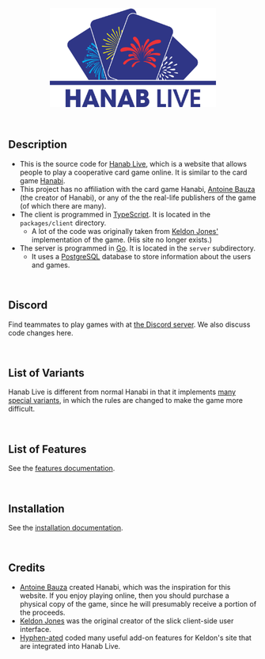<!-- markdownlint-disable MD041 -->

<p align="center">
  <img src="https://github.com/Hanabi-Live/hanabi-live/raw/main/public/img/logos/2.png" height=200 alt="Logo" title="Logo">
</p>
<br />

## Description

- This is the source code for [Hanab Live](http://hanab.live/), which is a website that allows people to play a cooperative card game online. It is similar to the card game [Hanabi](https://boardgamegeek.com/boardgame/98778/hanabi).
- This project has no affiliation with the card game Hanabi, [Antoine Bauza](https://en.wikipedia.org/wiki/Antoine_Bauza) (the creator of Hanabi), or any of the the real-life publishers of the game (of which there are many).
- The client is programmed in [TypeScript](https://www.typescriptlang.org/). It is located in the `packages/client` directory.
  - A lot of the code was originally taken from [Keldon Jones'](http://keldon.net/) implementation of the game. (His site no longer exists.)
- The server is programmed in [Go](https://golang.org/). It is located in the `server` subdirectory.
  - It uses a [PostgreSQL](https://www.postgresql.org/) database to store information about the users and games.

<br />

## Discord

Find teammates to play games with at [the Discord server](https://discord.gg/FADvkJp). We also discuss code changes here.

<br />

## List of Variants

Hanab Live is different from normal Hanabi in that it implements [many special variants](https://github.com/Hanabi-Live/hanabi-live/tree/main/docs/variants.md), in which the rules are changed to make the game more difficult.

<br />

## List of Features

See the [features documentation](https://github.com/Hanabi-Live/hanabi-live/tree/main/docs/features.md).

<br />

## Installation

See the [installation documentation](https://github.com/Hanabi-Live/hanabi-live/tree/main/docs/install.md).

<br />

## Credits

- [Antoine Bauza](https://en.wikipedia.org/wiki/Antoine_Bauza) created Hanabi, which was the inspiration for this website. If you enjoy playing online, then you should purchase a physical copy of the game, since he will presumably receive a portion of the proceeds.
- [Keldon Jones](http://keldon.net/) was the original creator of the slick client-side user interface.
- [Hyphen-ated](https://github.com/Hyphen-ated/) coded many useful add-on features for Keldon's site that are integrated into Hanab Live.
